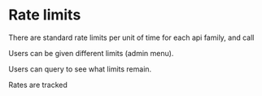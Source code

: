 # Rate limits

There are standard rate limits per unit of time for each api family, and call

Users can be given different limits (admin menu).

Users can query to see what limits remain.

Rates are tracked
